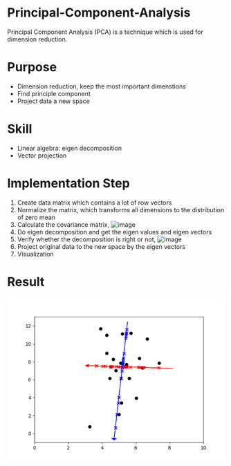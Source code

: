 # Principal-Component-Analysis
Principal Component Analysis (PCA) is a technique which is used for dimension reduction.

# Purpose
+ Dimension reduction, keep the most important dimenstions
+ Find principle component
+ Project data a new space

# Skill
+ Linear algebra: eigen decomposition
+ Vector projection

# Implementation Step
1. Create data matrix which contains a lot of row vectors
2. Normalize the matrix, which transforms all dimensions to the distribution of zero mean
3. Calculate the covariance matrix, ![image](http://latex.codecogs.com/gif.latex?X^T&space;X)
4. Do eigen decomposition and get the eigen values  and eigen vectors
5. Verify whether the decomposition is right or not, ![image](http://latex.codecogs.com/gif.latex?AX=X\Lambda)
6. Project original data to the new space by the eigen vectors
7. Visualization

# Result
![image](https://github.com/ChienKangLu/Principal-Component-Analysis/blob/master/PCA/projection.png)


